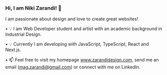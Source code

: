 ### Hi, I am Niki Zarandi! 👋


I am passionate about design and love to create great websites!

<!--
**NikiZarandi/NikiZarandi** is a ✨ _special_ ✨ repository because its `README.md` (this file) appears on your GitHub profile.

Here are some ideas to get you started:
-->
• 💡 I am Web Developer student and artist with an academic background in Industrial Design.

•	💡 Currently I am developing with JavaScript, TypeScript, React and Next.js.

•	📫 Feel free to visit my homepage www.zarandidesign.com, send me an email (mag.zarandi@gmail.com) or connect with me on LinkedIn.
<!--
- 👯 I’m looking to collaborate on ...
- 🤔 I’m looking for help with ...
- 💬 Ask me about ...
- 📫 How to reach me: ...
- 😄 Pronouns: ...
- ⚡ Fun fact: ...
-->
